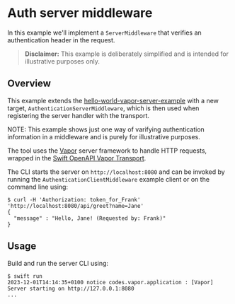 # Auth server middleware

In this example we'll implement a `ServerMiddleware` that verifies an authentication header in the request.

> **Disclaimer:** This example is deliberately simplified and is intended for illustrative purposes only.

## Overview

This example extends the [hello-world-vapor-server-example](../hello-world-vapor-server-example)
with a new target, `AuthenticationServerMiddleware`, which is then used when registering the server handler with the transport.

NOTE: This example shows just one way of varifying authentication information in a middleware and is purely for illustrative purposes.

The tool uses the [Vapor](https://github.com/vapor/vapor) server framework to handle HTTP requests, wrapped in the [Swift OpenAPI Vapor Transport](https://github.com/swift-server/swift-openapi-vapor).

The CLI starts the server on `http://localhost:8080` and can be invoked by running the `AuthenticationClientMiddleware` example client or on the command line using:

```
$ curl -H 'Authorization: token_for_Frank' 'http://localhost:8080/api/greet?name=Jane'
{
  "message" : "Hello, Jane! (Requested by: Frank)"
}
```

## Usage

Build and run the server CLI using:

```
$ swift run
2023-12-01T14:14:35+0100 notice codes.vapor.application : [Vapor] Server starting on http://127.0.0.1:8080
...
```
